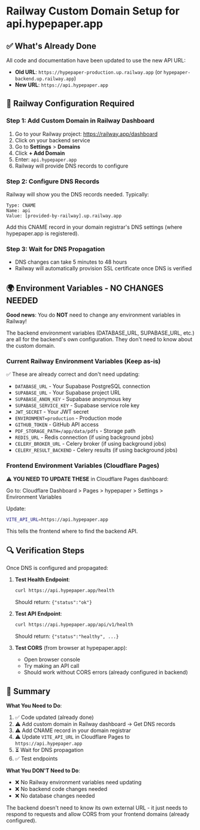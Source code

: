 # Railway Custom Domain Setup for api.hypepaper.app

## ✅ What's Already Done

All code and documentation have been updated to use the new API URL:
- **Old URL**: `https://hypepaper-production.up.railway.app` (or `hypepaper-backend.up.railway.app`)
- **New URL**: `https://api.hypepaper.app`

## 🔧 Railway Configuration Required

### Step 1: Add Custom Domain in Railway Dashboard

1. Go to your Railway project: https://railway.app/dashboard
2. Click on your backend service
3. Go to **Settings** > **Domains**
4. Click **+ Add Domain**
5. Enter: `api.hypepaper.app`
6. Railway will provide DNS records to configure

### Step 2: Configure DNS Records

Railway will show you the DNS records needed. Typically:

```
Type: CNAME
Name: api
Value: [provided-by-railway].up.railway.app
```

Add this CNAME record in your domain registrar's DNS settings (where hypepaper.app is registered).

### Step 3: Wait for DNS Propagation

- DNS changes can take 5 minutes to 48 hours
- Railway will automatically provision SSL certificate once DNS is verified

## 🌍 Environment Variables - NO CHANGES NEEDED

**Good news**: You do **NOT** need to change any environment variables in Railway!

The backend environment variables (DATABASE_URL, SUPABASE_URL, etc.) are all for the backend's own configuration. They don't need to know about the custom domain.

### Current Railway Environment Variables (Keep as-is)

✅ These are already correct and don't need updating:
- `DATABASE_URL` - Your Supabase PostgreSQL connection
- `SUPABASE_URL` - Your Supabase project URL
- `SUPABASE_ANON_KEY` - Supabase anonymous key
- `SUPABASE_SERVICE_KEY` - Supabase service role key
- `JWT_SECRET` - Your JWT secret
- `ENVIRONMENT=production` - Production mode
- `GITHUB_TOKEN` - GitHub API access
- `PDF_STORAGE_PATH=/app/data/pdfs` - Storage path
- `REDIS_URL` - Redis connection (if using background jobs)
- `CELERY_BROKER_URL` - Celery broker (if using background jobs)
- `CELERY_RESULT_BACKEND` - Celery results (if using background jobs)

### Frontend Environment Variables (Cloudflare Pages)

⚠️ **YOU NEED TO UPDATE THESE** in Cloudflare Pages dashboard:

Go to: Cloudflare Dashboard > Pages > hypepaper > Settings > Environment Variables

Update:
```bash
VITE_API_URL=https://api.hypepaper.app
```

This tells the frontend where to find the backend API.

## 🔍 Verification Steps

Once DNS is configured and propagated:

1. **Test Health Endpoint**:
   ```bash
   curl https://api.hypepaper.app/health
   ```
   Should return: `{"status":"ok"}`

2. **Test API Endpoint**:
   ```bash
   curl https://api.hypepaper.app/api/v1/health
   ```
   Should return: `{"status":"healthy", ...}`

3. **Test CORS** (from browser at hypepaper.app):
   - Open browser console
   - Try making an API call
   - Should work without CORS errors (already configured in backend)

## 📝 Summary

**What You Need to Do**:
1. ✅ Code updated (already done)
2. ⚠️ Add custom domain in Railway dashboard → Get DNS records
3. ⚠️ Add CNAME record in your domain registrar
4. ⚠️ Update `VITE_API_URL` in Cloudflare Pages to `https://api.hypepaper.app`
5. ⏳ Wait for DNS propagation
6. ✅ Test endpoints

**What You DON'T Need to Do**:
- ❌ No Railway environment variables need updating
- ❌ No backend code changes needed
- ❌ No database changes needed

The backend doesn't need to know its own external URL - it just needs to respond to requests and allow CORS from your frontend domains (already configured).

